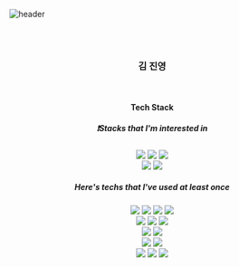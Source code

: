 ![header](https://capsule-render.vercel.app/api?type=waving&color=auto&height=250&section=header&text=Hi,%20there!&fontSize=90&animation=fadeIn&fontAlignY=38&desc=JinYoung's%20Github%20Profile&descAlignY=55&descAlign=62)

<br/>
<br/>

<div align = "center">

<h3>김 진영</h3><br/>

<h4>Tech Stack</h4>
  <h5>❗️Stacks that I'm interested in</h5>
  <img src="https://img.shields.io/badge/html5-E34F26?style=for-the-badge&logo=html5&logoColor=white">
  <img src="https://img.shields.io/badge/css-1572B6?style=for-the-badge&logo=css3&logoColor=white">
  <img src="https://img.shields.io/badge/javascript-F7DF1E?style=for-the-badge&logo=javascript&logoColor=black">
  <br/>
  <img src="https://img.shields.io/badge/typescript-3178C6?style=for-the-badge&logo=typescript&logoColor=black">
  <img src="https://img.shields.io/badge/react-61DAFB?style=for-the-badge&logo=react&logoColor=black">
  <br/>
  <h5>Here's techs that I've used at least once</h5>
  <img src="https://img.shields.io/badge/python-3776AB?style=for-the-badge&logo=python&logoColor=white">
  <img src="https://img.shields.io/badge/django-092E20?style=for-the-badge&logo=django&logoColor=white">
  <img src="https://img.shields.io/badge/node.js-339933?style=for-the-badge&logo=Node.js&logoColor=white">
  <img src="https://img.shields.io/badge/express-000000?style=for-the-badge&logo=express&logoColor=white">
  <br/>
  <img src="https://img.shields.io/badge/mysql-4479A1?style=for-the-badge&logo=mysql&logoColor=white">
  <img src="https://img.shields.io/badge/mariaDB-003545?style=for-the-badge&logo=mariaDB&logoColor=white">
  <img src="https://img.shields.io/badge/firebase-FFCA28?style=for-the-badge&logo=firebase&logoColor=white">
  <br/>
  <img src="https://img.shields.io/badge/jquery-0769AD?style=for-the-badge&logo=jquery&logoColor=white">
  <img src="https://img.shields.io/badge/linux-FCC624?style=for-the-badge&logo=linux&logoColor=black">
  <br/>
  <img src="https://img.shields.io/badge/github-181717?style=for-the-badge&logo=github&logoColor=white">
    <img src="https://img.shields.io/badge/gitlab-FC6D26?style=for-the-badge&logo=gitlab&logoColor=white">
  <br/>
  <img src="https://img.shields.io/badge/pug-A86454?style=for-the-badge&logo=pug&logoColor=white">
    <img src="https://img.shields.io/badge/webrtc-333333?style=for-the-badge&logo=webrtc&logoColor=white">
  <img src="https://img.shields.io/badge/socket.io-010101?style=for-the-badge&logo=socket.io&logoColor=white">
</div>

<br/>
<br/>
<!--
![footer](https://capsule-render.vercel.app/api?type=waving&&color=gradient&height=100&section=footer&fontSize=90)
-->
<!--
ref
https://cocoon1787.tistory.com/689
-->

